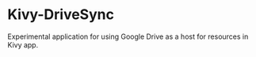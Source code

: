 Kivy-DriveSync
==============

Experimental application for using Google Drive as a host for resources in Kivy app.
